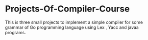 # Projects-Of-Compiler-Course
This is three small projects to implement a simple compiler for some grammar of Go programming language using Lex , Yacc and javaa programs.
